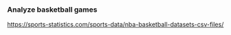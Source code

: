 ### Analyze basketball games
https://sports-statistics.com/sports-data/nba-basketball-datasets-csv-files/
